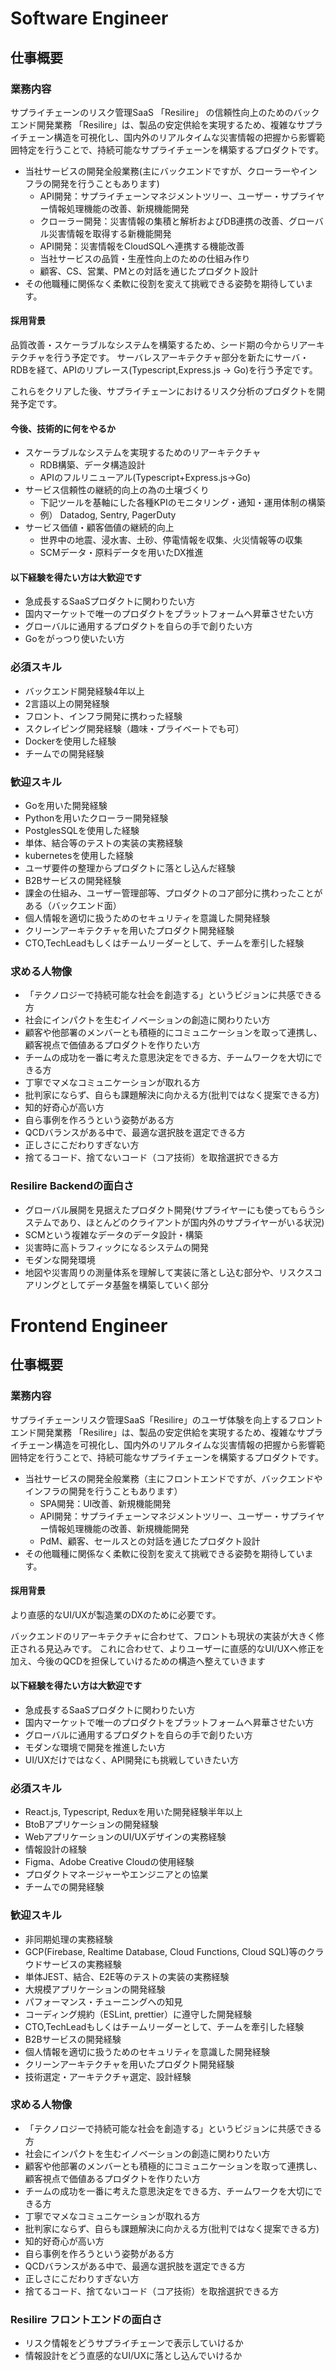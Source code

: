 # Software Engineer
## 仕事概要
### 業務内容
サプライチェーンのリスク管理SaaS 「Resilire」 の信頼性向上のためのバックエンド開発業務
「Resilire」は、製品の安定供給を実現するため、複雑なサプライチェーン構造を可視化し、国内外のリアルタイムな災害情報の把握から影響範囲特定を行うことで、持続可能なサプライチェーンを構築するプロダクトです。

- 当社サービスの開発全般業務(主にバックエンドですが、クローラーやインフラの開発を行うこともあります)
  - API開発：サプライチェーンマネジメントツリー、ユーザー・サプライヤー情報処理機能の改善、新規機能開発
  - クローラー開発：災害情報の集積と解析およびDB連携の改善、グローバル災害情報を取得する新機能開発
  - API開発：災害情報をCloudSQLへ連携する機能改善
  - 当社サービスの品質・生産性向上のための仕組み作り
  - 顧客、CS、営業、PMとの対話を通じたプロダクト設計
- その他職種に関係なく柔軟に役割を変えて挑戦できる姿勢を期待しています。

#### 採用背景
品質改善・スケーラブルなシステムを構築するため、シード期の今からリアーキテクチャを行う予定です。
サーバレスアーキテクチャ部分を新たにサーバ・RDBを経て、APIのリプレース(Typescript,Express.js -> Go)を行う予定です。

これらをクリアした後、サプライチェーンにおけるリスク分析のプロダクトを開発予定です。

#### 今後、技術的に何をやるか
- スケーラブルなシステムを実現するためのリアーキテクチャ
  - RDB構築、データ構造設計
  - APIのフルリニューアル(Typescript+Express.js→Go)
- サービス信頼性の継続的向上の為の土壌づくり
  - 下記ツールを基軸にした各種KPIのモニタリング・通知・運用体制の構築
  - 例） Datadog, Sentry, PagerDuty
- サービス価値・顧客価値の継続的向上
  - 世界中の地震、浸水害、土砂、停電情報を収集、火災情報等の収集
  - SCMデータ・原料データを用いたDX推進

#### 以下経験を得たい方は大歓迎です
- 急成長するSaaSプロダクトに関わりたい方
- 国内マーケットで唯一のプロダクトをプラットフォームへ昇華させたい方
- グローバルに通用するプロダクトを自らの手で創りたい方
- Goをがっつり使いたい方

### 必須スキル
- バックエンド開発経験4年以上
- 2言語以上の開発経験
- フロント、インフラ開発に携わった経験
- スクレイピング開発経験（趣味・プライベートでも可）
- Dockerを使用した経験
- チームでの開発経験

### 歓迎スキル
- Goを用いた開発経験
- Pythonを用いたクローラー開発経験
- PostglesSQLを使用した経験
- 単体、結合等のテストの実装の実務経験
- kubernetesを使用した経験
- ユーザ要件の整理からプロダクトに落とし込んだ経験
- B2Bサービスの開発経験
- 課金の仕組み、ユーザー管理部等、プロダクトのコア部分に携わったことがある（バックエンド面）
- 個人情報を適切に扱うためのセキュリティを意識した開発経験
- クリーンアーキテクチャを用いたプロダクト開発経験
- CTO,TechLeadもしくはチームリーダーとして、チームを牽引した経験

### 求める人物像
- 「テクノロジーで持続可能な社会を創造する」というビジョンに共感できる方
- 社会にインパクトを生むイノベーションの創造に関わりたい方
- 顧客や他部署のメンバーとも積極的にコミュニケーションを取って連携し、顧客視点で価値あるプロダクトを作りたい方
- チームの成功を一番に考えた意思決定をできる方、チームワークを大切にできる方
- 丁寧でマメなコミュニケーションが取れる方
- 批判家にならず、自らも課題解決に向かえる方(批判ではなく提案できる方)
- 知的好奇心が高い方
- 自ら事例を作ろうという姿勢がある方
- QCDバランスがある中で、最適な選択肢を選定できる方
- 正しさにこだわりすぎない方
- 捨てるコード、捨てないコード（コア技術）を取捨選択できる方

### Resilire Backendの面白さ
- グローバル展開を見据えたプロダクト開発(サプライヤーにも使ってもらうシステムであり、ほとんどのクライアントが国内外のサプライヤーがいる状況)
- SCMという複雑なデータのデータ設計・構築
- 災害時に高トラフィックになるシステムの開発
- モダンな開発環境
- 地図や災害周りの測量体系を理解して実装に落とし込む部分や、リスクスコアリングとしてデータ基盤を構築していく部分
# Frontend Engineer
## 仕事概要
### 業務内容
サプライチェーンリスク管理SaaS「Resilire」のユーザ体験を向上するフロントエンド開発業務
「Resilire」は、製品の安定供給を実現するため、複雑なサプライチェーン構造を可視化し、国内外のリアルタイムな災害情報の把握から影響範囲特定を行うことで、持続可能なサプライチェーンを構築するプロダクトです。

- 当社サービスの開発全般業務（主にフロントエンドですが、バックエンドやインフラの開発を行うこともあります）
  - SPA開発：UI改善、新規機能開発
  - API開発：サプライチェーンマネジメントツリー、ユーザー・サプライヤー情報処理機能の改善、新規機能開発
  - PdM、顧客、セールスとの対話を通じたプロダクト設計
- その他職種に関係なく柔軟に役割を変えて挑戦できる姿勢を期待しています。

#### 採用背景
より直感的なUI/UXが製造業のDXのために必要です。

バックエンドのリアーキテクチャに合わせて、フロントも現状の実装が大きく修正される見込みです。
これに合わせて、よりユーザーに直感的なUI/UXへ修正を加え、今後のQCDを担保していけるための構造へ整えていきます

#### 以下経験を得たい方は大歓迎です
- 急成長するSaaSプロダクトに関わりたい方
- 国内マーケットで唯一のプロダクトをプラットフォームへ昇華させたい方
- グローバルに通用するプロダクトを自らの手で創りたい方
- モダンな環境で開発を推進したい方
- UI/UXだけではなく、API開発にも挑戦していきたい方

### 必須スキル
- React.js, Typescript, Reduxを用いた開発経験半年以上
- BtoBアプリケーションの開発経験
- WebアプリケーションのUI/UXデザインの実務経験
- 情報設計の経験
- Figma、Adobe Creative Cloudの使用経験
- プロダクトマネージャーやエンジニアとの協業
- チームでの開発経験

### 歓迎スキル
- 非同期処理の実務経験
- GCP(Firebase, Realtime Database, Cloud Functions, Cloud SQL)等のクラウドサービスの実務経験
- 単体JEST、結合、E2E等のテストの実装の実務経験
- 大規模アプリケーションの開発経験
- パフォーマンス・チューニングへの知見
- コーディング規約（ESLint, prettier）に遵守した開発経験
- CTO,TechLeadもしくはチームリーダーとして、チームを牽引した経験
- B2Bサービスの開発経験
- 個人情報を適切に扱うためのセキュリティを意識した開発経験
- クリーンアーキテクチャを用いたプロダクト開発経験
- 技術選定・アーキテクチャ選定、設計経験

### 求める人物像
- 「テクノロジーで持続可能な社会を創造する」というビジョンに共感できる方
- 社会にインパクトを生むイノベーションの創造に関わりたい方
- 顧客や他部署のメンバーとも積極的にコミュニケーションを取って連携し、顧客視点で価値あるプロダクトを作りたい方
- チームの成功を一番に考えた意思決定をできる方、チームワークを大切にできる方
- 丁寧でマメなコミュニケーションが取れる方
- 批判家にならず、自らも課題解決に向かえる方(批判ではなく提案できる方)
- 知的好奇心が高い方
- 自ら事例を作ろうという姿勢がある方
- QCDバランスがある中で、最適な選択肢を選定できる方
- 正しさにこだわりすぎない方
- 捨てるコード、捨てないコード（コア技術）を取捨選択できる方

### Resilire フロントエンドの面白さ
- リスク情報をどうサプライチェーンで表示していけるか
- 情報設計をどう直感的なUI/UXに落とし込んでいけるか
